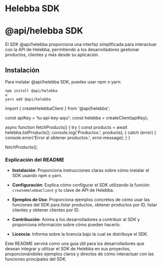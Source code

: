 # Helebba SDK

# @api/helebba SDK

El SDK @api/helebba proporciona una interfaz simplificada para interactuar con la API de Helebba, permitiendo a los desarrolladores gestionar productos, clientes y más desde su aplicación.

## Instalación

Para instalar @api/helebba SDK, puedes usar npm o yarn:

```
npm install @api/helebba
o
yarn add @api/helebba
```

import { createHelebbaClient } from '@api/helebba';

const apiKey = 'tu-api-key-aqui';
const helebba = createClient(apiKey);


async function fetchProducts() {
    try {
        const products = await helebba.listProducts();
        console.log('Productos:', products);
    } catch (error) {
        console.error('Error al obtener productos:', error.message);
    }
}

fetchProducts();



### Explicación del README

- **Instalación**: Proporciona instrucciones claras sobre cómo instalar el SDK usando npm o yarn.

- **Configuración**: Explica cómo configurar el SDK utilizando la función `createHelebbaClient` y tu clave de API de Helebba.

- **Ejemplos de Uso**: Proporciona ejemplos concretos de cómo usar las funciones del SDK para listar productos, obtener productos por ID, listar clientes y obtener clientes por ID.

- **Contribución**: Anima a los desarrolladores a contribuir al SDK y proporciona información sobre cómo pueden hacerlo.

- **Licencia**: Informa sobre la licencia bajo la cual se distribuye el SDK.

Este README servirá como una guía útil para los desarrolladores que desean integrar y utilizar el SDK de Helebba en sus proyectos, proporcionándoles ejemplos claros y directos de cómo interactuar con las funciones principales del SDK.
